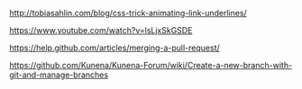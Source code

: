<!-- Used Learning Resources -->
http://tobiasahlin.com/blog/css-trick-animating-link-underlines/
<!-- Helped me design the hover effect for the line starting at the center point and moving out left/right to completion. This utilizes the :before psuedo class on a couple of different elements. -->

https://www.youtube.com/watch?v=lsLjxSkGSDE
<!-- This helped me with merging my branches via git. Though I did after have to go delete my branch via github seperately. Im guessing there is multiple ways to merge branches and this particular resource only utilizes the terminal. -->


https://help.github.com/articles/merging-a-pull-request/
<!-- Helped with Merge and Pull request on github -->

https://github.com/Kunena/Kunena-Forum/wiki/Create-a-new-branch-with-git-and-manage-branches

<!-- More on git and branches management -->

